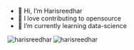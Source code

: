 - 👋 Hi, I’m Harisreedhar
- 💭 I love contributing to opensource
- 🌱 I’m currently learning data-science

<p><img align="left" src="https://github-readme-stats.vercel.app/api?username=harisreedhar&show_icons=true&locale=en" alt="harisreedhar" /></p>

<p><img align="center" src="https://github-readme-stats.vercel.app/api/top-langs?username=harisreedhar&show_icons=true&locale=en&layout=compact" alt="harisreedhar" /></p>
